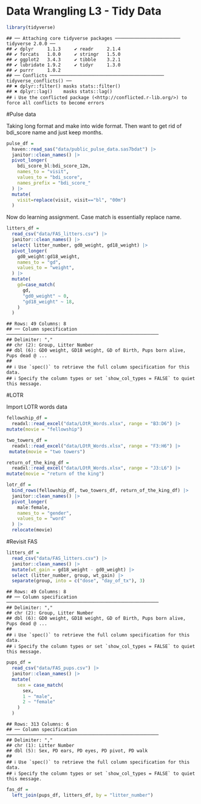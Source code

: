 Data Wrangling L3 - Tidy Data
================

``` r
library(tidyverse)
```

    ## ── Attaching core tidyverse packages ──────────────────────── tidyverse 2.0.0 ──
    ## ✔ dplyr     1.1.3     ✔ readr     2.1.4
    ## ✔ forcats   1.0.0     ✔ stringr   1.5.0
    ## ✔ ggplot2   3.4.3     ✔ tibble    3.2.1
    ## ✔ lubridate 1.9.2     ✔ tidyr     1.3.0
    ## ✔ purrr     1.0.2     
    ## ── Conflicts ────────────────────────────────────────── tidyverse_conflicts() ──
    ## ✖ dplyr::filter() masks stats::filter()
    ## ✖ dplyr::lag()    masks stats::lag()
    ## ℹ Use the conflicted package (<http://conflicted.r-lib.org/>) to force all conflicts to become errors

\#Pulse data

Taking long format and make into wide format. Then want to get rid of
bdi_score name and just keep months.

``` r
pulse_df =
  haven::read_sas("data/public_pulse_data.sas7bdat") |>
  janitor::clean_names() |>
  pivot_longer(
    bdi_score_bl:bdi_score_12m,
    names_to = "visit",
    values_to = "bdi_score",
    names_prefix = "bdi_score_"
  ) |>
  mutate(
    visit=replace(visit, visit=="bl", "00m")
  )
```

Now do learning assignment. Case match is essentially replace name.

``` r
litters_df =
  read_csv("data/FAS_litters.csv") |>
  janitor::clean_names() |>
  select( litter_number, gd0_weight, gd18_weight) |>
  pivot_longer(
    gd0_weight:gd18_weight,
    names_to = "gd",
    values_to = "weight",
  ) |>
  mutate(
    gd=case_match(
      gd,
      "gd0_weight" ~ 0,
      "gd18_weight" ~ 18,
    )
  )
```

    ## Rows: 49 Columns: 8
    ## ── Column specification ────────────────────────────────────────────────────────
    ## Delimiter: ","
    ## chr (2): Group, Litter Number
    ## dbl (6): GD0 weight, GD18 weight, GD of Birth, Pups born alive, Pups dead @ ...
    ## 
    ## ℹ Use `spec()` to retrieve the full column specification for this data.
    ## ℹ Specify the column types or set `show_col_types = FALSE` to quiet this message.

\#LOTR

Import LOTR words data

``` r
fellowship_df =
  readxl::read_excel("data/LOtR_Words.xlsx", range = "B3:D6") |>
mutate(movie = "fellowship")

two_towers_df =
  readxl::read_excel("data/LOtR_Words.xlsx", range = "F3:H6") |>
 mutate(movie = "two towers")

return_of_the_king_df =
  readxl::read_excel("data/LOtR_Words.xlsx", range = "J3:L6") |>
mutate(movie = "return of the king")

lotr_df = 
  bind_rows(fellowship_df, two_towers_df, return_of_the_king_df) |>
  janitor::clean_names() |>
  pivot_longer(
    male:female,
    names_to = "gender",
    values_to = "word"
  ) |>
  relocate(movie)
```

\#Revisit FAS

``` r
litters_df =
  read_csv("data/FAS_litters.csv") |>
  janitor::clean_names() |>
  mutate(wt_gain = gd18_weight - gd0_weight) |>
  select (litter_number, group, wt_gain) |>
  separate(group, into = c("dose", "day_of_tx"), 3)
```

    ## Rows: 49 Columns: 8
    ## ── Column specification ────────────────────────────────────────────────────────
    ## Delimiter: ","
    ## chr (2): Group, Litter Number
    ## dbl (6): GD0 weight, GD18 weight, GD of Birth, Pups born alive, Pups dead @ ...
    ## 
    ## ℹ Use `spec()` to retrieve the full column specification for this data.
    ## ℹ Specify the column types or set `show_col_types = FALSE` to quiet this message.

``` r
pups_df =
  read_csv("data/FAS_pups.csv") |>
  janitor::clean_names() |>
  mutate(
    sex = case_match(
      sex,
      1 ~ "male",
      2 ~ "female"
    )
  )
```

    ## Rows: 313 Columns: 6
    ## ── Column specification ────────────────────────────────────────────────────────
    ## Delimiter: ","
    ## chr (1): Litter Number
    ## dbl (5): Sex, PD ears, PD eyes, PD pivot, PD walk
    ## 
    ## ℹ Use `spec()` to retrieve the full column specification for this data.
    ## ℹ Specify the column types or set `show_col_types = FALSE` to quiet this message.

``` r
fas_df = 
  left_join(pups_df, litters_df, by = "litter_number")
```
